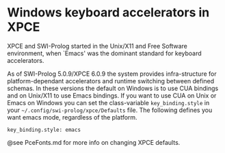 # Windows keyboard accelerators in XPCE

XPCE and SWI-Prolog started in the Unix/X11 and Free Software
environment, when `Emacs' was the dominant standard for keyboard
accelerators.

As of SWI-Prolog 5.0.9/XPCE 6.0.9 the system provides infra-structure
for platform-dependant accelerators and runtime switching between
defined schemas. In these versions the default on Windows is to use
CUA bindings and on Unix/X11 to use Emacs bindings. If you want to use
CUA on Unix or Emacs on Windows you can set the class-variable
``key_binding.style`` in your ``~/.config/swi-prolog/xpce/Defaults``
file. The following defines you want emacs mode, regardless of the
platform.

    key_binding.style: emacs

@see PceFonts.md for more info on changing XPCE defaults.
